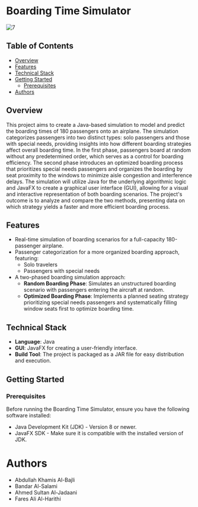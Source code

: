 
# Boarding Time Simulator

![7](https://github.com/bndrlslmy/Boarding-Time-Simulator/assets/91160602/4d1f4a6b-0a13-423b-9571-7adff031b141)


## Table of Contents
- [Overview](#overview)
- [Features](#features)
- [Technical Stack](#technical-stack)
- [Getting Started](#getting-started)
  - [Prerequisites](#prerequisites)
- [Authors](#authors)

## Overview
This project aims to create a Java-based simulation to model and predict the boarding times of 180 passengers onto an airplane. The simulation categorizes passengers into two distinct types: solo passengers and those with special needs, providing insights into how different boarding strategies affect overall boarding time. In the first phase, passengers board at random without any predetermined order, which serves as a control for boarding efficiency. The second phase introduces an optimized boarding process that prioritizes special needs passengers and organizes the boarding by seat proximity to the windows to minimize aisle congestion and interference delays. The simulation will utilize Java for the underlying algorithmic logic and JavaFX to create a graphical user interface (GUI), allowing for a visual and interactive representation of both boarding scenarios. The project's outcome is to analyze and compare the two methods, presenting data on which strategy yields a faster and more efficient boarding process.


## Features
- Real-time simulation of boarding scenarios for a full-capacity 180-passenger airplane.
- Passenger categorization for a more organized boarding approach, featuring:
  - Solo travelers
  - Passengers with special needs
- A two-phased boarding simulation approach:
  - **Random Boarding Phase**: Simulates an unstructured boarding scenario with passengers entering the aircraft at random.
  - **Optimized Boarding Phase**: Implements a planned seating strategy prioritizing special needs passengers and systematically filling window seats first to optimize boarding time.

## Technical Stack
- **Language**: Java
- **GUI**: JavaFX for creating a user-friendly interface.
- **Build Tool**: The project is packaged as a JAR file for easy distribution and execution.

## Getting Started

### Prerequisites
Before running the Boarding Time Simulator, ensure you have the following software installed:
- Java Development Kit (JDK) - Version 8 or newer.
- JavaFX SDK - Make sure it is compatible with the installed version of JDK.


# Authors
- Abdullah Khamis Al-Bajli
- Bandar Al-Salami
- Ahmed Sultan Al-Jadaani
- Fares Ali Al-Harithi
